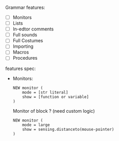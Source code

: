 Grammar features:
  - [ ] Monitors
  - [ ] Lists
  - [ ] In-edtor comments
  - [ ] Full sounds
  - [ ] Full Costumes
  - [ ] Importing
  - [ ] Macros
  - [ ] Procedures 

features spec:
  - Monitors:
    ```
    NEW monitor (
        mode = [str literal]
        show = [function or variable]
    )
    ```
    Monitor of block ? (need custom logic)
    ```
    NEW monitor (
        mode = large
        show = sensing.distanceto(mouse-pointer)
    )
    ```